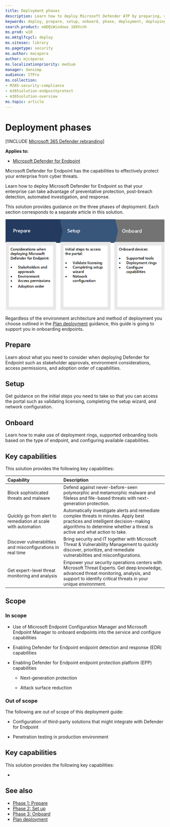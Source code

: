 ```yaml
---
title: Deployment phases
description: Learn how to deploy Microsoft Defender ATP by preparing, setting up, and onboarding endpoints to that service
keywords: deploy, prepare, setup, onboard, phase, deployment, deploying, adoption, configuring
search.product: eADQiWindows 10XVcnh
ms.prod: w10
ms.mktglfcycl: deploy
ms.sitesec: library
ms.pagetype: security
ms.author: macapara
author: mjcaparas
ms.localizationpriority: medium
manager: dansimp
audience: ITPro
ms.collection: 
- M365-security-compliance
- m365solution-endpointprotect
- m365solution-overview  
ms.topic: article
---
```


# Deployment phases

[!INCLUDE [Microsoft 365 Defender rebranding](../../includes/microsoft-defender.md)]

**Applies to:**
- [Microsoft Defender for Endpoint](https://go.microsoft.com/fwlink/p/?linkid=2146631)



Microsoft Defender for Endpoint has the capabilities to effectively protect your enterprise from cyber threats.

Learn how to deploy Microsoft Defender for Endpoint so that your enterprise can take advantage of preventative protection, post-breach detection, automated investigation, and response. 


This solution provides guidance on the three phases of deployment. Each section corresponds to a separate article in this solution.

![Image of deployment phases](images/deployment-phases.png)

Regardless of the environment architecture and method of deployment you choose outlined in the [Plan deployment](deployment-strategy.md) guidance, this guide is going to support you in onboarding endpoints. 


## Prepare
Learn about what you need to consider when deploying Defender for Endpoint such as stakeholder approvals, environment considerations, access permissions, and adoption order of capabilities. 

## Setup
Get guidance on the initial steps you need to take so that you can access the portal such as validating licensing, completing the setup wizard, and network configuration. 

## Onboard
Learn how to make use of deployment rings, supported onboarding tools based on the type of endpoint, and configuring available capabilities.


## Key capabilities

This solution provides the following key capabilities:

Capability | Description 
:---|:---
Block sophisticated threats and malware | Defend against never-before-seen polymorphic and metamorphic malware and fileless and file-based threats with next-generation protection.
Quickly go from alert to remediation at scale with automation | Automatically investigate alerts and remediate complex threats in minutes. Apply best practices and intelligent decision-making algorithms to determine whether a threat is active and what action to take.
Discover vulnerabilities and misconfigurations in real time | Bring security and IT together with Microsoft Threat & Vulnerability Management to quickly discover, prioritize, and remediate vulnerabilities and misconfigurations.
Get expert-level threat monitoring and analysis | Empower your security operations centers with Microsoft Threat Experts. Get deep knowledge, advanced threat monitoring, analysis, and support to identify critical threats in your unique environment.


## Scope

### In scope

-   Use of Microsoft Endpoint Configuration Manager and Microsoft Endpoint Manager to onboard endpoints into the service and configure capabilities

-   Enabling Defender for Endpoint endpoint detection and response (EDR)  capabilities

-   Enabling Defender for Endpoint endpoint protection platform (EPP)
    capabilities

    -   Next-generation protection

    -   Attack surface reduction


### Out of scope

The following are out of scope of this deployment guide:

-   Configuration of third-party solutions that might integrate with Defender for Endpoint

-   Penetration testing in production environment

## Key capabilities
This solution provides the following key capabilities:

- 




## See also
- [Phase 1: Prepare](prepare-deployment.md)
- [Phase 2: Set up](production-deployment.md)
- [Phase 3: Onboard](onboarding.md)
- [Plan deployment](deployment-strategy.md)
